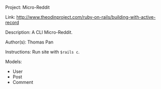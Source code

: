 Project: Micro-Reddit

Link: http://www.theodinproject.com/ruby-on-rails/building-with-active-record

Description: A CLI Micro-Reddit. 

Author(s): Thomas Pan

Instructions: Run site with `$rails c`. 

Models: 
* User
* Post
* Comment

